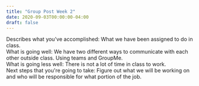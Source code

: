 ```yaml
---
title: "Group Post Week 2"
date: 2020-09-03T00:00:00-04:00
draft: false
---
```


Describes what you've accomplished: What we have been assigned to do in class. </br>
What is going well: We have two different ways to communicate with each other outside class. Using teams and GroupMe.</br>
What is going less well: There is not a lot of time in class to work.</br>
Next steps that you're going to take: Figure out what we will be working on and who will be responsible for what portion of the job.

